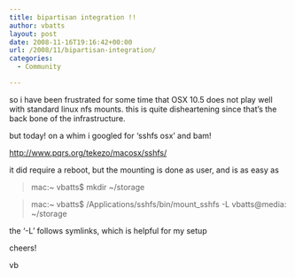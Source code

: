 ```yaml
---
title: bipartisan integration !!
author: vbatts
layout: post
date: 2008-11-16T19:16:42+00:00
url: /2008/11/bipartisan-integration/
categories:
  - Community

---
```

so i have been frustrated for some time that OSX 10.5 does not play well with standard linux nfs mounts. this is quite disheartening since that&#8217;s the back bone of the infrastructure.

but today! on a whim i googled for &#8216;sshfs osx&#8217; and bam!

<a href="http://www.pqrs.org/tekezo/macosx/sshfs/" target="_blank">http://www.pqrs.org/tekezo/macosx/sshfs/ </a>

it did require a reboot, but the mounting is done as user, and is as easy as

> mac:~ vbatts$ mkdir ~/storage
  
> mac:~ vbatts$ /Applications/sshfs/bin/mount_sshfs -L vbatts@media: ~/storage 

the &#8216;-L&#8217; follows symlinks, which is helpful for my setup 

cheers!

vb